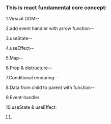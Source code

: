 ### This is react fundamental core concept: 
1.Virsual DOM--

2.add event handler with arrow function--

3.useState--

4.useEffect--

5.Map--

6.Prop & distructure--

7.Conditional rendaring--

8.Data from child to parent with function--

9.Event-handler

10.useState & useEffect:
 
11.

